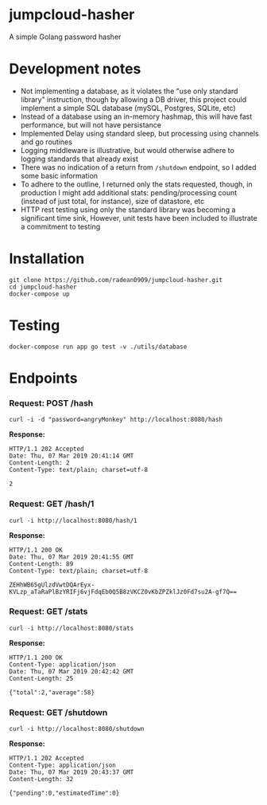 # jumpcloud-hasher
A simple Golang password hasher

# Development notes
- Not implementing a database, as it violates the "use only standard library" instruction, though by allowing a DB driver, this project could implement a simple SQL database (mySQL, Postgres, SQLite, etc)
- Instead of a database using an in-memory hashmap, this will have fast performance, but will not have persistance
- Implemented Delay using standard sleep, but processing using channels and go routines
- Logging middleware is illustrative, but would otherwise adhere to logging standards that already exist
- There was no indication of a return from `/shutdown` endpoint, so I added some basic information
- To adhere to the outline, I returned only the stats requested, though, in production I might add additional stats: pending/processing count (instead of just total, for instance), size of datastore, etc
- HTTP rest testing using only the standard library was becoming a significant time sink, However, unit tests have been included to illustrate a commitment to testing

# Installation
```
git clone https://github.com/radean0909/jumpcloud-hasher.git
cd jumpcloud-hasher
docker-compose up
```

# Testing
```
docker-compose run app go test -v ./utils/database
```

# Endpoints
### Request: POST /hash
`curl -i -d "password=angryMonkey" http://localhost:8080/hash`

**Response:** 
```
HTTP/1.1 202 Accepted
Date: Thu, 07 Mar 2019 20:41:14 GMT
Content-Length: 2
Content-Type: text/plain; charset=utf-8

2
```

### Request: GET /hash/1
`curl -i http://localhost:8080/hash/1`

**Response:**
```
HTTP/1.1 200 OK
Date: Thu, 07 Mar 2019 20:41:55 GMT
Content-Length: 89
Content-Type: text/plain; charset=utf-8

ZEHhWB65gUlzdVwtDQArEyx-KVLzp_aTaRaPlBzYRIFj6vjFdqEb0Q5B8zVKCZ0vKbZPZklJz0Fd7su2A-gf7Q==
```

### Request: GET /stats
`curl -i http://localhost:8080/stats`

**Response:**
```
HTTP/1.1 200 OK
Content-Type: application/json
Date: Thu, 07 Mar 2019 20:42:42 GMT
Content-Length: 25

{"total":2,"average":58}
```

### Request: GET /shutdown
`curl -i http://localhost:8080/shutdown`

**Response:**
```
HTTP/1.1 202 Accepted
Content-Type: application/json
Date: Thu, 07 Mar 2019 20:43:37 GMT
Content-Length: 32

{"pending":0,"estimatedTime":0}
```